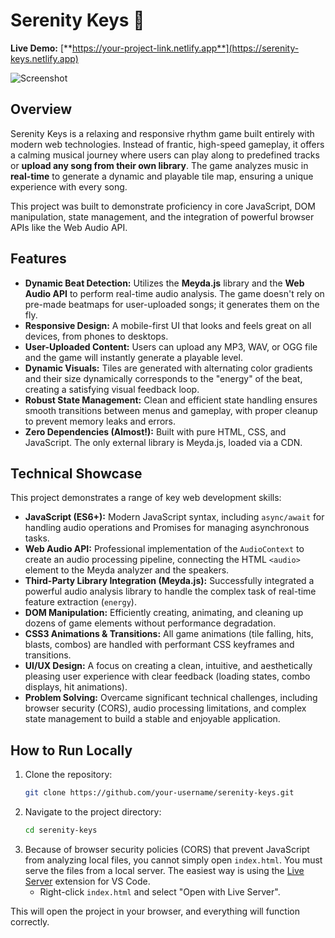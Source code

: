 # Serenity Keys 🎵

**Live Demo:** [**https://your-project-link.netlify.app**](https://serenity-keys.netlify.app)


![Screenshot](files/screenshot.png)
## Overview

Serenity Keys is a relaxing and responsive rhythm game built entirely with modern web technologies. Instead of frantic, high-speed gameplay, it offers a calming musical journey where users can play along to predefined tracks or **upload any song from their own library**. The game analyzes music in **real-time** to generate a dynamic and playable tile map, ensuring a unique experience with every song.

This project was built to demonstrate proficiency in core JavaScript, DOM manipulation, state management, and the integration of powerful browser APIs like the Web Audio API.

## Features

-   **Dynamic Beat Detection:** Utilizes the **Meyda.js** library and the **Web Audio API** to perform real-time audio analysis. The game doesn't rely on pre-made beatmaps for user-uploaded songs; it generates them on the fly.
-   **Responsive Design:** A mobile-first UI that looks and feels great on all devices, from phones to desktops.
-   **User-Uploaded Content:** Users can upload any MP3, WAV, or OGG file and the game will instantly generate a playable level.
-   **Dynamic Visuals:** Tiles are generated with alternating color gradients and their size dynamically corresponds to the "energy" of the beat, creating a satisfying visual feedback loop.
-   **Robust State Management:** Clean and efficient state handling ensures smooth transitions between menus and gameplay, with proper cleanup to prevent memory leaks and errors.
-   **Zero Dependencies (Almost!):** Built with pure HTML, CSS, and JavaScript. The only external library is Meyda.js, loaded via a CDN.

## Technical Showcase

This project demonstrates a range of key web development skills:

-   **JavaScript (ES6+):** Modern JavaScript syntax, including `async/await` for handling audio operations and Promises for managing asynchronous tasks.
-   **Web Audio API:** Professional implementation of the `AudioContext` to create an audio processing pipeline, connecting the HTML `<audio>` element to the Meyda analyzer and the speakers.
-   **Third-Party Library Integration (Meyda.js):** Successfully integrated a powerful audio analysis library to handle the complex task of real-time feature extraction (`energy`).
-   **DOM Manipulation:** Efficiently creating, animating, and cleaning up dozens of game elements without performance degradation.
-   **CSS3 Animations & Transitions:** All game animations (tile falling, hits, blasts, combos) are handled with performant CSS keyframes and transitions.
-   **UI/UX Design:** A focus on creating a clean, intuitive, and aesthetically pleasing user experience with clear feedback (loading states, combo displays, hit animations).
-   **Problem Solving:** Overcame significant technical challenges, including browser security (CORS), audio processing limitations, and complex state management to build a stable and enjoyable application.

## How to Run Locally

1.  Clone the repository:
    ```bash
    git clone https://github.com/your-username/serenity-keys.git
    ```
2.  Navigate to the project directory:
    ```bash
    cd serenity-keys
    ```
3.  Because of browser security policies (CORS) that prevent JavaScript from analyzing local files, you cannot simply open `index.html`. You must serve the files from a local server. The easiest way is using the [Live Server](https://marketplace.visualstudio.com/items?itemName=ritwickdey.LiveServer) extension for VS Code.
    -   Right-click `index.html` and select "Open with Live Server".

This will open the project in your browser, and everything will function correctly.
